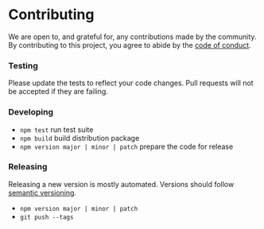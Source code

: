 # Contributing

We are open to, and grateful for, any contributions made by the community. By contributing to this project, you agree to abide by the [code of conduct](https://github.com/serialized-io/client-js/blob/master/CODE_OF_CONDUCT.md).

### Testing

Please update the tests to reflect your code changes. Pull requests will not be accepted if they are failing.

### Developing

- `npm test` run test suite
- `npm build` build distribution package
- `npm version major | minor | patch` prepare the code for release

### Releasing

Releasing a new version is mostly automated. Versions should follow [semantic versioning](http://semver.org/).

- `npm version major | minor | patch`
- `git push --tags`


